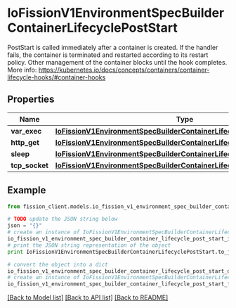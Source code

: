 # IoFissionV1EnvironmentSpecBuilderContainerLifecyclePostStart

PostStart is called immediately after a container is created. If the handler fails, the container is terminated and restarted according to its restart policy. Other management of the container blocks until the hook completes. More info: https://kubernetes.io/docs/concepts/containers/container-lifecycle-hooks/#container-hooks

## Properties

Name | Type | Description | Notes
------------ | ------------- | ------------- | -------------
**var_exec** | [**IoFissionV1EnvironmentSpecBuilderContainerLifecyclePostStartExec**](IoFissionV1EnvironmentSpecBuilderContainerLifecyclePostStartExec.md) |  | [optional] 
**http_get** | [**IoFissionV1EnvironmentSpecBuilderContainerLifecyclePostStartHttpGet**](IoFissionV1EnvironmentSpecBuilderContainerLifecyclePostStartHttpGet.md) |  | [optional] 
**sleep** | [**IoFissionV1EnvironmentSpecBuilderContainerLifecyclePostStartSleep**](IoFissionV1EnvironmentSpecBuilderContainerLifecyclePostStartSleep.md) |  | [optional] 
**tcp_socket** | [**IoFissionV1EnvironmentSpecBuilderContainerLifecyclePostStartTcpSocket**](IoFissionV1EnvironmentSpecBuilderContainerLifecyclePostStartTcpSocket.md) |  | [optional] 

## Example

```python
from fission_client.models.io_fission_v1_environment_spec_builder_container_lifecycle_post_start import IoFissionV1EnvironmentSpecBuilderContainerLifecyclePostStart

# TODO update the JSON string below
json = "{}"
# create an instance of IoFissionV1EnvironmentSpecBuilderContainerLifecyclePostStart from a JSON string
io_fission_v1_environment_spec_builder_container_lifecycle_post_start_instance = IoFissionV1EnvironmentSpecBuilderContainerLifecyclePostStart.from_json(json)
# print the JSON string representation of the object
print IoFissionV1EnvironmentSpecBuilderContainerLifecyclePostStart.to_json()

# convert the object into a dict
io_fission_v1_environment_spec_builder_container_lifecycle_post_start_dict = io_fission_v1_environment_spec_builder_container_lifecycle_post_start_instance.to_dict()
# create an instance of IoFissionV1EnvironmentSpecBuilderContainerLifecyclePostStart from a dict
io_fission_v1_environment_spec_builder_container_lifecycle_post_start_form_dict = io_fission_v1_environment_spec_builder_container_lifecycle_post_start.from_dict(io_fission_v1_environment_spec_builder_container_lifecycle_post_start_dict)
```
[[Back to Model list]](../README.md#documentation-for-models) [[Back to API list]](../README.md#documentation-for-api-endpoints) [[Back to README]](../README.md)


